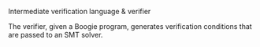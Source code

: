 Intermediate verification language & verifier

The verifier, given a Boogie program, generates verification conditions that are passed to an SMT solver.
